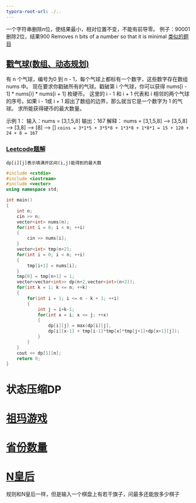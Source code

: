 ```yaml
---
typora-root-url: ./..
---
```


一个字符串删除n位，使结果最小，相对位置不变，不能有前导零。
例子：90001删除2位，结果900
Removes n bits of a number so that it is minimal
[类似的题目](https://www.geeksforgeeks.org/build-lowest-number-by-removing-n-digits-from-a-given-number/)

## [戳气球(数组、动态规划)](https://blog.51cto.com/zhanjq/6054073)

有 n 个气球，编号为0 到 n - 1，每个气球上都标有一个数字，这些数字存在数组 nums 中。
现在要求你戳破所有的气球。戳破第 i 个气球，你可以获得 nums[i - 1] * nums[i] * nums[i + 1] 枚硬币。 这里的 i - 1 和 i + 1 代表和 i 相邻的两个气球的序号。如果 i - 1或 i + 1 超出了数组的边界，那么就当它是一个数字为 1 的气球。
求所能获得硬币的最大数量。

示例 1：
输入：nums = [3,1,5,8] 输出：167 解释： nums = [3,1,5,8] --> [3,5,8] --> [3,8] --> [8] --> [] `coins = 3*1*5 + 3*5*8 + 1*3*8 + 1*8*1 = 15 + 120 + 24 + 8 = 167`

### [Leetcode题解](https://leetcode.cn/problems/burst-balloons/)

`dp[i][j]表示填满开区间(i,j)能得到的最大数`

```cpp
#include <cstdio>
#include <iostream>
#include <vector>
using namespace std;

int main()
{
    int n;
    cin >> n;
    vector<int> nums(n);
    for(int i = 0; i < n; ++i)
    {
        cin >> nums[i];
    }
    vector<int> tmp(n+2);
    for(int i = 0; i < n; ++i)
    {
        tmp[i+1] = nums[i];
    }
    tmp[0] = tmp[n+1] = 1;
    vector<vector<int>> dp(n+2,vector<int>(n+2));
    for(int k = 1; k <= n; ++k)
    {
        for(int i = 1; i <= n - k + 1; ++i)
        {
            int j = i+k-1;
            for(int x = i; x <= j; ++x)
            {
                dp[i][j] = max(dp[i][j], 
                dp[i][x-1] + tmp[i-1]*tmp[x]*tmp[j+1]+dp[x+1][j]);
            }
        }
    }
    cout << dp[1][n];
    return 0;
}
```

# 状态压缩DP

# [祖玛游戏](https://leetcode.cn/problems/zuma-game/solutions/)



# [省份数量](https://leetcode.cn/problems/number-of-provinces/description/)



# [N皇后]()

规则和N皇后一样，但是输入一个棋盘上有若干旗子，问最多还能放多少棋子
